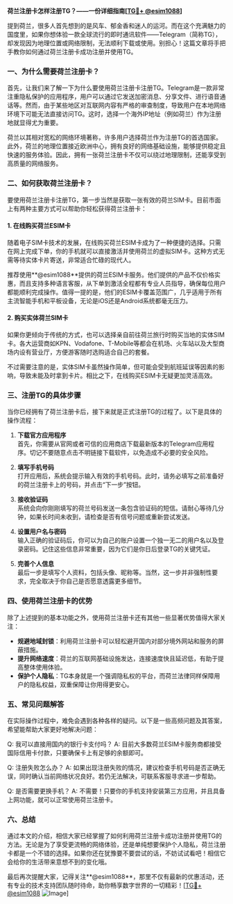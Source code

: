 **荷兰注册卡怎样注册TG？——一份详细指南[[TG💪+ @esim1088](https://t.me/s/esim1088)]**

提到荷兰，很多人首先想到的是风车、郁金香和迷人的运河。而在这个充满魅力的国度里，如果你想体验一款全球流行的即时通讯软件——Telegram（简称TG），却发现因为地理位置或网络限制，无法顺利下载或使用。别担心！这篇文章将手把手教你如何通过荷兰注册卡成功注册并使用TG。

### 一、为什么需要荷兰注册卡？

首先，让我们来了解一下为什么要使用荷兰注册卡注册TG。Telegram是一款非常注重隐私保护的应用程序，用户可以通过它发送加密消息、分享文件、进行语音通话等。然而，由于某些地区对互联网内容有严格的审查制度，导致用户在本地网络环境下可能无法直接访问TG。这时，选择一个海外IP地址（例如荷兰）作为注册地就显得尤为重要。

荷兰以其相对宽松的网络环境著称，许多用户选择荷兰作为注册TG的首选国家。此外，荷兰的地理位置接近欧洲中心，拥有良好的网络基础设施，能够提供稳定且快速的服务体验。因此，拥有一张荷兰注册卡不仅可以绕过地理限制，还能享受到高质量的网络服务。

### 二、如何获取荷兰注册卡？

要使用荷兰注册卡注册TG，第一步当然是获取一张有效的荷兰SIM卡。目前市面上有两种主要方式可以帮助你轻松获得荷兰注册卡：

#### 1. 在线购买荷兰ESIM卡

随着电子SIM卡技术的发展，在线购买荷兰ESIM卡成为了一种便捷的选择。只需在网上完成下单，你的手机就可以直接激活并使用荷兰的虚拟SIM卡。这种方式无需等待实体卡片寄送，非常适合忙碌的现代人。

推荐使用**@esim1088**提供的荷兰ESIM卡服务。他们提供的产品不仅价格实惠，而且支持多种语言客服，从下单到激活全程都有专业人员指导，确保每位用户都能顺利完成操作。值得一提的是，他们的ESIM卡覆盖范围广，几乎适用于所有主流智能手机和平板设备，无论是iOS还是Android系统都毫无压力。

#### 2. 购买实体荷兰SIM卡

如果你更倾向于传统的方式，也可以选择亲自前往荷兰旅行时购买当地的实体SIM卡。各大运营商如KPN、Vodafone、T-Mobile等都会在机场、火车站以及大型商场内设有营业厅，方便游客随时选购适合自己的套餐。

不过需要注意的是，实体SIM卡虽然操作简单，但可能会受到航班延误等因素的影响，导致未能及时拿到卡片。相比之下，在线购买ESIM卡无疑更加灵活高效。

### 三、注册TG的具体步骤

当你已经拥有了荷兰注册卡后，接下来就是正式注册TG的过程了。以下是具体的操作流程：

1. **下载官方应用程序**  
   首先，你需要从官网或者可信的应用商店下载最新版本的Telegram应用程序。切记不要随意点击不明链接下载软件，以免造成不必要的安全风险。

2. **填写手机号码**  
   打开应用后，系统会提示输入有效的手机号码。此时，请务必填写之前准备好的荷兰注册卡上的号码，并点击“下一步”按钮。

3. **接收验证码**  
   系统会向你刚刚填写的荷兰号码发送一条包含验证码的短信。请耐心等待几分钟，如果长时间未收到，请检查是否有信号问题或重新尝试发送。

4. **设置用户名与密码**  
   输入正确的验证码后，你可以为自己的账户设置一个独一无二的用户名以及登录密码。记住这些信息非常重要，因为它们是你日后登录TG的关键凭证。

5. **完善个人信息**  
   最后一步是填写个人资料，包括头像、昵称等。当然，这一步并非强制性要求，完全取决于你自己是否愿意透露更多细节。

### 四、使用荷兰注册卡的优势

除了上述提到的基本功能之外，使用荷兰注册卡还有其他一些显著优势值得大家关注：

- **规避地域封锁**：利用荷兰注册卡可以轻松避开国内对部分境外网站和服务的屏蔽措施。
- **提升网络速度**：荷兰的互联网基础设施发达，连接速度快且延迟低，有助于提高整体使用体验。
- **保护个人隐私**：TG本身就是一个强调隐私权的平台，而荷兰法律同样保障用户的隐私权益，双重保障让你用得更安心。

### 五、常见问题解答

在实际操作过程中，难免会遇到各种各样的疑问。以下是一些高频问题及其答案，希望能帮助大家更好地解决问题：

Q: 我可以直接用国内的银行卡支付吗？
A: 目前大多数荷兰ESIM卡服务商都接受国际信用卡付款，只要确保卡上有足够的余额即可。

Q: 注册失败怎么办？
A: 如果出现注册失败的情况，建议检查手机号码是否正确无误，同时确认当前网络状况良好。若仍无法解决，可联系客服寻求进一步帮助。

Q: 是否需要更换手机？
A: 不需要！只要你的手机支持安装第三方应用，并且具备上网功能，就可以正常使用荷兰注册卡。

### 六、总结

通过本文的介绍，相信大家已经掌握了如何利用荷兰注册卡成功注册并使用TG的方法。无论是为了享受更流畅的网络体验，还是单纯想要保护个人隐私，荷兰注册卡都是一个不错的选择。如果你还在犹豫要不要尝试的话，不妨试试看吧！相信它会给你的生活带来意想不到的变化哦。

最后再次提醒大家，记得关注**@esim1088**，那里不仅有最新的优惠活动，还有专业的技术支持团队随时待命，助你畅享数字世界的一切精彩！[[TG💪+ @esim1088](https://t.me/s/esim1088) ![Image](https://i.postimg.cc/4NQfJmqS/Snipaste-2025-05-13-00-14-12.png)]
